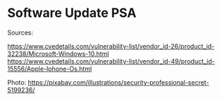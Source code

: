 # Software Update PSA

Sources: 

https://www.cvedetails.com/vulnerability-list/vendor_id-26/product_id-32238/Microsoft-Windows-10.html
https://www.cvedetails.com/vulnerability-list/vendor_id-49/product_id-15556/Apple-Iphone-Os.html

Photo: https://pixabay.com/illustrations/security-professional-secret-5199236/
